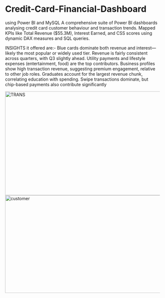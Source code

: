 # Credit-Card-Financial-Dashboard
using Power BI and MySQL 
A comprehensive suite of Power BI dashboards analysing credit card customer behaviour and transaction trends. 
Mapped KPIs like Total Revenue ($55.3M), Interest Earned, and CSS scores using dynamic DAX measures and SQL queries.

INSIGHTS it offered are:-
Blue cards dominate both revenue and interest—likely the most popular or widely used tier.
Revenue is fairly consistent across quarters, with Q3 slightly ahead.
Utility payments and lifestyle expenses (entertainment, food) are the top contributors.
Business profiles show high transaction revenue, suggesting premium engagement, relative to other job roles.
Graduates account for the largest revenue chunk, correlating education with spending.
Swipe transactions dominate, but chip-based payments also contribute significantly
 

<img width="631" height="338" alt="TRANS" src="https://github.com/user-attachments/assets/1b1a31ff-1661-417b-b2ea-95c1450a9cd1" />
<img width="631" height="318" alt="customer" src="https://github.com/user-attachments/assets/8a59f7d9-0417-47a2-ad24-7d6a6a21590c" />



